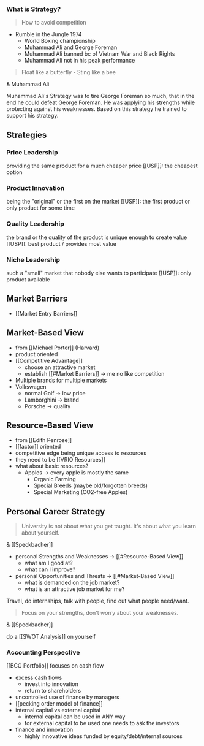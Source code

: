 ### What is Strategy?

> How to avoid competition

- Rumble in the Jungle 1974
	- World Boxing championship
	- Muhammad Ali and George Foreman 
	- Muhammad Ali banned bc of Vietnam War and Black Rights
	- Muhammad Ali not in his peak performance


> Float like a butterfly - Sting like a bee

&amp; Muhammad Ali

Muhammad Ali's Strategy was to tire George Foreman so much, that in the end he could defeat George Foreman. He was applying his strengths while protecting against his weaknesses. Based on this strategy he trained to support his strategy.

## Strategies
### Price Leadership
providing the same product for a much cheaper price
[[USP]]: the cheapest option
### Product Innovation
being the "original" or the first on the market
[[USP]]: the first product or only product for some time
### Quality Leadership
the brand or the quality of the product is unique enough to create value 
[[USP]]: best product / provides most value
### Niche Leadership
such a "small" market that nobody else wants to participate
[[USP]]: only product available
## Market Barriers
- [[Market Entry Barriers]]
## Market-Based View
- from [[Michael Porter]] (Harvard)
- product oriented
- [[Competitive Advantage]]
	- choose an attractive market
	- establish [[#Market Barriers]] -> me no like competition
-  Multiple brands for multiple markets
- Volkswagen
	- normal Golf -> low price
	- Lamborghini -> brand
	- Porsche -> quality
## Resource-Based View
- from [[Edith Penrose]]
- [[factor]] oriented
- competitive edge being unique access to resources
- they need to be [[VRIO Resources]]
- what about basic resources?
	- Apples -> every apple is mostly the same
		- Organic Farming
		- Special Breeds (maybe old/forgotten breeds)
		- Special Marketing (CO2-free Apples)
## Personal Career Strategy
> University is not about what you get taught. It's about what you learn about yourself.

&amp; [[Speckbacher]]

- personal Strengths and Weaknesses -> [[#Resource-Based View]]
	- what am I good at?
	- what can I improve?
- personal Opportunities and Threats -> [[#Market-Based View]]
	- what is demanded on the job market?
	- what is an attractive job market for me?

Travel, do internships, talk with people, find out what people need/want.

> Focus on your strengths, don't worry about your weaknesses.

&amp; [[Speckbacher]]

do a [[SWOT Analysis]] on yourself

### Accounting Perspective
[[BCG Portfolio]] focuses on cash flow

- excess cash flows
	- invest into innovation
	- return to shareholders
- uncontrolled use of finance by managers
- [[pecking order model of finance]] 
- internal capital vs external capital
	- internal capital can be used in ANY way
	- for external capital to be used one needs to ask the investors
- finance and innovation
	- highly innovative ideas funded by equity/debt/internal sources